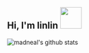<h2> Hi, I'm linlin <img src="https://media.giphy.com/media/mGcNjsfWAjY5AEZNw6/giphy.gif" width="50"></h2>

![madneal's github stats](https://github-readme-stats.vercel.app/api?username=HonglinChu&show_icons=true&theme=radical) 


				

